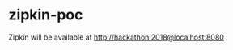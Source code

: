 # zipkin-poc

Zipkin will be available at <a href="http://hackathon:2018@localhost:8080">http://hackathon:2018@localhost:8080</a>